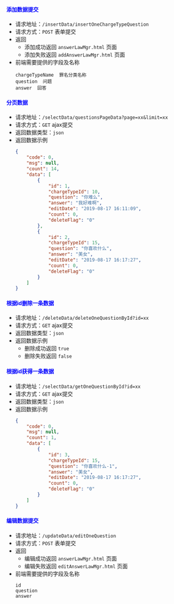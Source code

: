 #### <font color="blue">添加数据提交</font>
- 请求地址：`/insertData/insertOneChargeTypeQuestion`
- 请求方式：`POST` 表单提交
- 返回
  + 添加成功返回 `answerLawMgr.html` 页面
  + 添加失败返回 `addAnswerLawMgr.html` 页面
- 前端需要提供的字段及名称
    ```
    chargeTypeName  罪名分类名称
    question  问题
    answer  回答
    ```

#### <font color="blue">分页数据</font>
- 请求地址：`/selectData/questionsPageData?page=xx&limit=xx`
- 请求方式：`GET` ajax提交
- 返回数据类型：`json`
- 返回数据示例
    ```json
    {
        "code": 0,
        "msg": null,
        "count": 14,
        "data": [
            {
                "id": 1,
                "chargeTypeId": 10,
                "question": "你难么",
                "answer": "我好难啊",
                "editDate": "2019-08-17 16:11:09",
                "count": 0,
                "deleteFlag": "0"
            },
            {
                "id": 2,
                "chargeTypeId": 15,
                "question": "你喜欢什么",
                "answer": "美女",
                "editDate": "2019-08-17 16:17:27",
                "count": 0,
                "deleteFlag": "0"
            }
        ]
    }
    ```

#### <font color="blue">根据id删除一条数据</font>
- 请求地址：`/deleteData/deleteOneQuestionById?id=xx`
- 请求方式：`GET` ajax提交
- 返回数据类型：`json`
- 返回数据示例
    + 删除成功返回 `true`
    + 删除失败返回 `false`

#### <font color="blue">根据id获得一条数据</font>
- 请求地址：`/selectData/getOneQuestionById?id=xx`
- 请求方式：`GET` ajax提交
- 返回数据类型：`json`
- 返回数据示例
    ```json
    {
        "code": 0,
        "msg": null,
        "count": 1,
        "data": [
            {
                "id": 3,
                "chargeTypeId": 15,
                "question": "你喜欢什么-1",
                "answer": "美女",
                "editDate": "2019-08-17 16:17:27",
                "count": 0,
                "deleteFlag": "0"
            }
        ]
    }
    ```

#### <font color="blue">编辑数据提交</font>
- 请求地址：`/updateData/editOneQuestion`
- 请求方式：`POST` 表单提交
- 返回
  + 编辑成功返回 `answerLawMgr.html` 页面
  + 编辑失败返回 `editAnswerLawMgr.html` 页面
- 前端需要提供的字段及名称
    ```
    id
    question
    answer
    ```